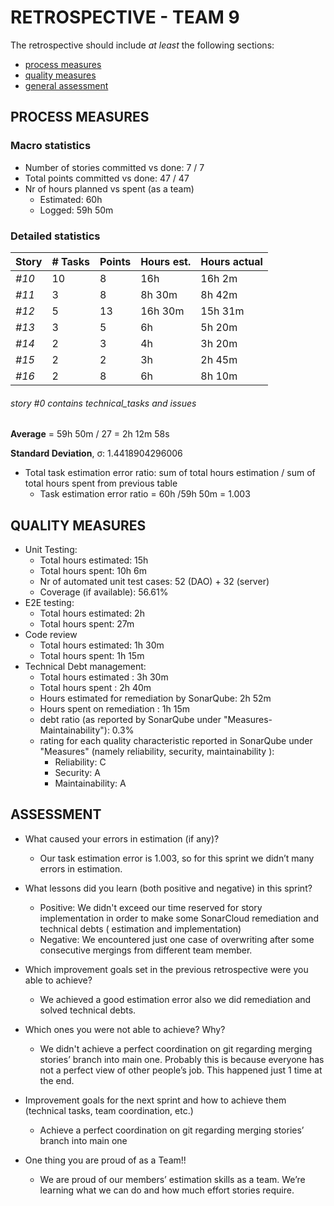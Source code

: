 RETROSPECTIVE - TEAM 9
=====================================

The retrospective should include _at least_ the following
sections:

- [process measures](#process-measures)
- [quality measures](#quality-measures)
- [general assessment](#assessment)

## PROCESS MEASURES

### Macro statistics
- Number of stories committed vs done: 7 / 7
- Total points committed vs done: 47 / 47
- Nr of hours planned vs spent (as a team)
    - Estimated: 60h
    - Logged: 59h 50m

### Detailed statistics

| Story  | # Tasks | Points | Hours est. | Hours actual |
|--------|---------|--------|------------|--------------|
| _#10_  |    10   |    8   |  16h       |   16h 2m     |
| _#11_  |    3    |    8   |  8h 30m    |     8h 42m   |
| _#12_  |    5    |    13  |    16h 30m |   15h 31m    |
| _#13_  |    3    |    5   |    6h      |   5h 20m     |
| _#14_  |    2    |    3   |  4h        |   3h 20m     |
| _#15_  |    2    |    2   |    3h      |   2h 45m     |
| _#16_  |    2    |    8   |    6h      |    8h 10m    |

###### _story #0 contains technical_tasks and issues_

**Average** = 59h 50m / 27 = 2h 12m 58s

**Standard Deviation**, σ: 1.4418904296006

- Total task estimation error ratio: sum of total hours estimation / sum of total hours spent from previous table
    - Task estimation error ratio = 60h /59h 50m = 1.003

## QUALITY MEASURES
- Unit Testing:
    - Total hours estimated: 15h
    - Total hours spent: 10h 6m
    - Nr of automated unit test cases: 52 (DAO) + 32 (server)
    - Coverage (if available): 56.61%
- E2E testing:
    - Total hours estimated: 2h
    - Total hours spent: 27m
- Code review
    - Total hours estimated: 1h 30m
    - Total hours spent: 1h 15m 
- Technical Debt management:
    - Total hours estimated : 3h 30m
    - Total hours spent : 2h 40m
    - Hours estimated for remediation by SonarQube: 2h 52m
    - Hours spent on remediation : 1h 15m
    - debt ratio (as reported by SonarQube under "Measures-Maintainability"): 0.3%
    - rating for each quality characteristic reported in SonarQube under "Measures" (namely reliability, security, maintainability ):
	    - Reliability: C
	    - Security: A
	    - Maintainability: A

## ASSESSMENT
- What caused your errors in estimation (if any)?
	- Our task estimation error is 1.003, so for this sprint we didn’t many errors in estimation.

- What lessons did you learn (both positive and negative) in this sprint?
	- Positive: We didn't exceed our time reserved for story implementation in order to make some SonarCloud remediation and technical debts ( estimation and implementation)
    - Negative: We encountered just one case of overwriting after some consecutive mergings from different team member.

- Which improvement goals set in the previous retrospective were you able to achieve?
    - We achieved a good estimation error also we did remediation and solved technical debts.
    
- Which ones you were not able to achieve? Why?
    - We didn't achieve a perfect coordination on git regarding merging stories’ branch into main one. Probably this is because everyone has not a perfect view of other people’s job. This happened just 1 time at the end.

- Improvement goals for the next sprint and how to achieve them (technical tasks, team coordination, etc.)
	- Achieve a perfect coordination on git regarding merging stories’ branch into main one

- One thing you are proud of as a Team!!
    - We are proud of our members’ estimation skills as a team. We’re learning what we can do and how much effort stories require.